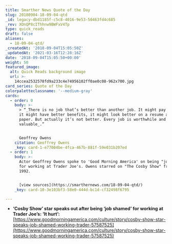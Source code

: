 ```yaml
---
title: Smarther News Quote of the Day
slug: 20180904-18-09-04-qtd
_id: legacy-dbd1185f-c5c8-4016-9e53-50463fd4c685
_rev: XOnQP8cIThhnw9BWFxV4Tp
type: quick_reads
draft: false
aliases:
  - 18-09-04-qtd/
_createdAt: '2018-09-04T15:05:50Z'
_updatedAt: '2021-03-16T12:28:16Z'
date: '2018-09-04T15:05:50+00:00'
weight: 50
featured_image:
  alt: Quick Reads background image
  url: >-
    14ccea2532578fd9a233c4e74956102ff0ae0c08-962x700.jpg
card_series: Quote of the Day
colorpaletteclassname: '--medium-gray'
cards:
  - order: 0
    body: >-
      > “_There is no job that’s better than another job. It might pay better,
      it might have better benefits, it might look better on a resume and on
      paper. But actually it’s not better. Every job is worthwhile and
      valuable_.”


      Geoffrey Owens
    citation: Geoffrey Owens
    _key: card-1-e77004be-4fca-467b-881f-59e031b207ed
  - order: 1
    body: >-
      Actor Geoffrey Owens spoke to 'Good Morning America' on being "job shamed"
      for working at Trader Joe's. Owens starred on "The Cosby Show" from 1985 -
      1992.


      [view sources](https://smarthernews.com/18-09-04-qtd/)
    _key: card-10-3e103bf3-58e0-444d-bc1d-cf32498f6795

---
```

* **‘Cosby Show’ star speaks out after being ‘job shamed’ for working at Trader Joe’s: ‘It hurt’:**  
[https://www.goodmorningamerica.com/culture/story/cosby-show-star-speaks-job-shamed-working-trader-57587525](https://www.goodmorningamerica.com/culture/story/cosby-show-star-speaks-job-shamed-working-trader-57587525)